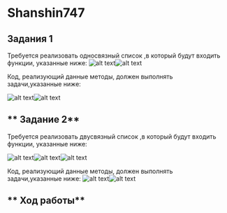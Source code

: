 # Shanshin747

## **Задания 1**

 Требуется реализовать односвязный список ,в который будут входить функции, указанные ниже:
 ![alt text](https://pp.userapi.com/c846522/v846522958/1c4374/ICcnQ5XxKp4.jpg)![alt text](https://pp.userapi.com/c846522/v846522958/1c437b/VyabgjfJCHQ.jpg)
 
Код, реализующий данные методы, должен выполнять задачи,указанные ниже:

![alt text](https://pp.userapi.com/c851124/v851124457/d5919/kNa1sRmQ248.jpg)![alt text](https://pp.userapi.com/c851124/v851124457/d592a/g9AExtOkF_w.jpg)
 
 ## ** Задание 2**
 
 Требуется реализовать двусвязный список ,в который будут входить функции, указанные ниже:
 
 ![alt text](https://pp.userapi.com/c851124/v851124713/dc31d/hqnX5tXjHLU.jpg)![alt text](https://pp.userapi.com/c851124/v851124713/dc325/980rc_QXt8k.jpg)![alt text](https://pp.userapi.com/c851124/v851124713/dc32c/vQIHd7QZcOQ.jpg)
 
 Код, реализующий данные методы, должен выполнять задачи,указанные ниже:
 ![alt text](https://pp.userapi.com/c851124/v851124713/dc33c/GC2szoja6b0.jpg)![alt text](https://pp.userapi.com/c851124/v851124713/dc343/8VTh4hx6mjE.jpg)

## ** Ход работы**
